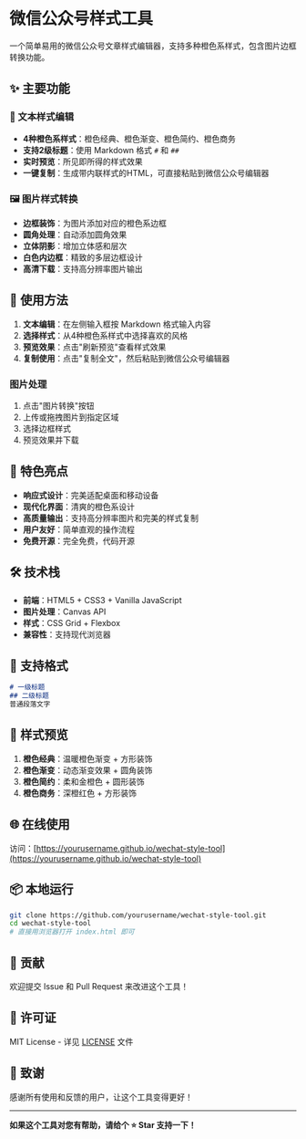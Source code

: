 # 微信公众号样式工具

一个简单易用的微信公众号文章样式编辑器，支持多种橙色系样式，包含图片边框转换功能。

## ✨ 主要功能

### 📝 文本样式编辑
- **4种橙色系样式**：橙色经典、橙色渐变、橙色简约、橙色商务
- **支持2级标题**：使用 Markdown 格式 `#` 和 `##`
- **实时预览**：所见即所得的样式效果
- **一键复制**：生成带内联样式的HTML，可直接粘贴到微信公众号编辑器

### 🖼️ 图片样式转换
- **边框装饰**：为图片添加对应的橙色系边框
- **圆角处理**：自动添加圆角效果
- **立体阴影**：增加立体感和层次
- **白色内边框**：精致的多层边框设计
- **高清下载**：支持高分辨率图片输出

## 🚀 使用方法

1. **文本编辑**：在左侧输入框按 Markdown 格式输入内容
2. **选择样式**：从4种橙色系样式中选择喜欢的风格
3. **预览效果**：点击"刷新预览"查看样式效果
4. **复制使用**：点击"复制全文"，然后粘贴到微信公众号编辑器

### 图片处理
1. 点击"图片转换"按钮
2. 上传或拖拽图片到指定区域
3. 选择边框样式
4. 预览效果并下载

## 📱 特色亮点

- **响应式设计**：完美适配桌面和移动设备
- **现代化界面**：清爽的橙色系设计
- **高质量输出**：支持高分辨率图片和完美的样式复制
- **用户友好**：简单直观的操作流程
- **免费开源**：完全免费，代码开源

## 🛠️ 技术栈

- **前端**：HTML5 + CSS3 + Vanilla JavaScript
- **图片处理**：Canvas API
- **样式**：CSS Grid + Flexbox
- **兼容性**：支持现代浏览器

## 📄 支持格式

```markdown
# 一级标题
## 二级标题
普通段落文字
```

## 🎨 样式预览

1. **橙色经典**：温暖橙色渐变 + 方形装饰
2. **橙色渐变**：动态渐变效果 + 圆角装饰  
3. **橙色简约**：柔和金橙色 + 圆形装饰
4. **橙色商务**：深橙红色 + 方形装饰

## 🌐 在线使用

访问：[https://yourusername.github.io/wechat-style-tool](https://yourusername.github.io/wechat-style-tool)

## 📦 本地运行

```bash
git clone https://github.com/yourusername/wechat-style-tool.git
cd wechat-style-tool
# 直接用浏览器打开 index.html 即可
```

## 🤝 贡献

欢迎提交 Issue 和 Pull Request 来改进这个工具！

## 📄 许可证

MIT License - 详见 [LICENSE](LICENSE) 文件

## 🙏 致谢

感谢所有使用和反馈的用户，让这个工具变得更好！

---

**如果这个工具对您有帮助，请给个 ⭐ Star 支持一下！** 